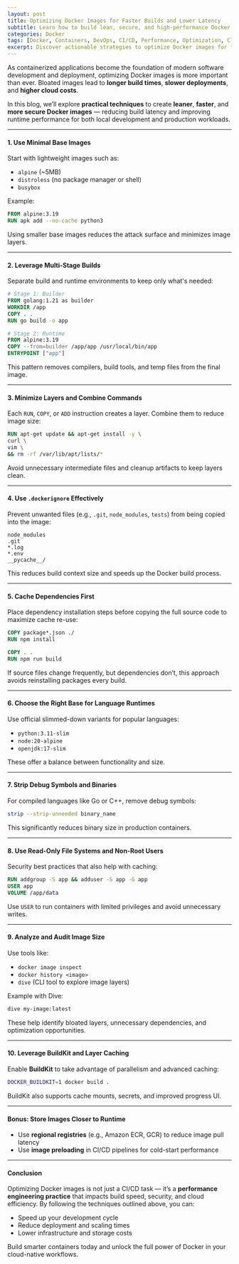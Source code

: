 ```yaml
---
layout: post
title: Optimizing Docker Images for Faster Builds and Lower Latency
subtitle: Learn how to build lean, secure, and high-performance Docker images with best practices for speed and efficiency
categories: Docker
tags: [Docker, Containers, DevOps, CI/CD, Performance, Optimization, Cloud]
excerpt: Discover actionable strategies to optimize Docker images for faster build times, smaller sizes, and better runtime performance. Improve CI/CD efficiency and reduce deployment latency with these tips.
---
```

As containerized applications become the foundation of modern software development and deployment, optimizing Docker images is more important than ever. Bloated images lead to **longer build times**, **slower deployments**, and **higher cloud costs**.

In this blog, we’ll explore **practical techniques** to create **leaner**, **faster**, and **more secure Docker images** — reducing build latency and improving runtime performance for both local development and production workloads.

---

#### 1. Use Minimal Base Images

Start with lightweight images such as:

- `alpine` (~5MB)
- `distroless` (no package manager or shell)
- `busybox`

Example:

```dockerfile
FROM alpine:3.19
RUN apk add --no-cache python3
```

Using smaller base images reduces the attack surface and minimizes image layers.

---

#### 2. Leverage Multi-Stage Builds

Separate build and runtime environments to keep only what's needed:

```dockerfile
# Stage 1: Builder
FROM golang:1.21 as builder
WORKDIR /app
COPY . .
RUN go build -o app

# Stage 2: Runtime
FROM alpine:3.19
COPY --from=builder /app/app /usr/local/bin/app
ENTRYPOINT ["app"]
```

This pattern removes compilers, build tools, and temp files from the final image.

---

#### 3. Minimize Layers and Combine Commands

Each `RUN`, `COPY`, or `ADD` instruction creates a layer. Combine them to reduce image size:

```dockerfile
RUN apt-get update && apt-get install -y \
curl \
vim \
&& rm -rf /var/lib/apt/lists/*
```

Avoid unnecessary intermediate files and cleanup artifacts to keep layers clean.

---

#### 4. Use `.dockerignore` Effectively

Prevent unwanted files (e.g., `.git`, `node_modules`, `tests`) from being copied into the image:

```
node_modules
.git
*.log
*.env
__pycache__/
```

This reduces build context size and speeds up the Docker build process.

---

#### 5. Cache Dependencies First

Place dependency installation steps before copying the full source code to maximize cache re-use:

```dockerfile
COPY package*.json ./
RUN npm install

COPY . .
RUN npm run build
```

If source files change frequently, but dependencies don’t, this approach avoids reinstalling packages every build.

---

#### 6. Choose the Right Base for Language Runtimes

Use official slimmed-down variants for popular languages:

- `python:3.11-slim`
- `node:20-alpine`
- `openjdk:17-slim`

These offer a balance between functionality and size.

---

#### 7. Strip Debug Symbols and Binaries

For compiled languages like Go or C++, remove debug symbols:

```bash
strip --strip-unneeded binary_name
```

This significantly reduces binary size in production containers.

---

#### 8. Use Read-Only File Systems and Non-Root Users

Security best practices that also help with caching:

```dockerfile
RUN addgroup -S app && adduser -S app -G app
USER app
VOLUME /app/data
```

Use `USER` to run containers with limited privileges and avoid unnecessary writes.

---

#### 9. Analyze and Audit Image Size

Use tools like:

- `docker image inspect`
- `docker history <image>`
- `dive` (CLI tool to explore image layers)

Example with Dive:

```bash
dive my-image:latest
```

These help identify bloated layers, unnecessary dependencies, and optimization opportunities.

---

#### 10. Leverage BuildKit and Layer Caching

Enable **BuildKit** to take advantage of parallelism and advanced caching:

```bash
DOCKER_BUILDKIT=1 docker build .
```

BuildKit also supports cache mounts, secrets, and improved progress UI.

---

#### Bonus: Store Images Closer to Runtime

- Use **regional registries** (e.g., Amazon ECR, GCR) to reduce image pull latency
- Use **image preloading** in CI/CD pipelines for cold-start performance

---

#### Conclusion

Optimizing Docker images is not just a CI/CD task — it’s a **performance engineering practice** that impacts build speed, security, and cloud efficiency. By following the techniques outlined above, you can:

- Speed up your development cycle
- Reduce deployment and scaling times
- Lower infrastructure and storage costs

Build smarter containers today and unlock the full power of Docker in your cloud-native workflows.
